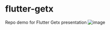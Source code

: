 # flutter-getx
Repo demo for Flutter Getx presentation
![image](https://github.com/rossnguyen/flutter-getx/assets/69131726/84ab9f95-6275-4671-ab4a-82e2ac01f422)
